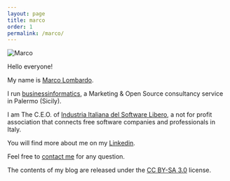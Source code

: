 ```yaml
---
layout: page
title: marco
order: 1
permalink: /marco/
---
```


![Marco](/images/marco.jpg)

Hello everyone!

My name is [Marco Lombardo](http://www.marcolombardo.com).

I run [businessinformatics](http://www.businessinformatics.cloud), a Marketing & Open Source consultancy service in Palermo (Sicily).

I am The C.E.O. of [Industria Italiana del Software Libero](http://www.industriasoftwarelibero.it/english/), a not for profit association that connects free software companies and professionals in Italy.

You will find more about me on my [Linkedin](https://www.linkedin.com/in/marcofromsicily/).

Feel free to [contact me](mailto:mail@marcolombardo.com) for any question.

The contents of my blog are released under the [CC BY-SA 3.0](https://creativecommons.org/licenses/by-sa/3.0/deed.it) license.
